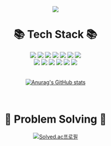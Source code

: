 <div align=center>
<img src="https://capsule-render.vercel.app/api?type=waving&color=random&height=300&section=header&text=Hi!%20I'm%20JungMin!&fontSize=90">

# 📚 Tech Stack 📚  
<img src="https://img.shields.io/badge/C/C++-00599C?style=flat-square&logo=Cplusplus&logoColor=white"/> <img src="https://img.shields.io/badge/Python-3776AB?style=flat-square&logo=python&logoColor=white"/> <img src="https://img.shields.io/badge/Java-007396?style=flat-square&logo=java&logoColor=white"/> <img src="https://img.shields.io/badge/JavaScript-F7DF1E?style=flat-square&logo=javascript&logoColor=white"/> <img src="https://img.shields.io/badge/HTML-E34F26?style=flat-square&logo=HTML5&logoColor=white"/> <img src="https://img.shields.io/badge/CSS-1572B6?style=flat-square&logo=CSS3&logoColor=white"/> <img src="https://img.shields.io/badge/Django-092E20?style=flat-square&logo=django&logoColor=white"/>  
<img src="https://img.shields.io/badge/Arduino-00979D?style=flat-square&logo=arduino&logoColor=white"/> <img src="https://img.shields.io/badge/Raspberry Pi-A22846?style=flat-square&logo=Raspberry Pi&logoColor=white"/> <img src="https://img.shields.io/badge/Maria DB-003545?style=flat-square&logo=mariadb&logoColor=white"/> <img src="https://img.shields.io/badge/MySQL-4479A1?style=flat-square&logo=mysql&logoColor=white"/> <img src="https://img.shields.io/badge/Git-F05032?style=flat-square&logo=git&logoColor=white"/> <img src="https://img.shields.io/badge/GitHub-181717?style=flat-square&logo=github&logoColor=white"/>
<br><br><br>
[![Anurag's GitHub stats](https://github-readme-stats.vercel.app/api?username=aossuper7)](https://github.com/aossuper7/github-readme-stats)
<br><br><br>
# 💪 Problem Solving 💪
[![Solved.ac프로필](http://mazassumnida.wtf/api/generate_badge?boj=aossuper8)](https://solved.ac/aossuper8)
</div>
